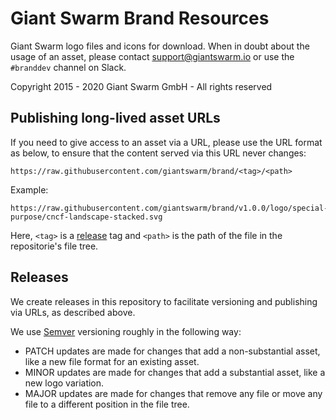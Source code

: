 # Giant Swarm Brand Resources

Giant Swarm logo files and icons for download. When in doubt about the usage of an asset, please contact support@giantswarm.io or use the `#branddev` channel on Slack.

Copyright 2015 - 2020 Giant Swarm GmbH - All rights reserved

## Publishing long-lived asset URLs

If you need to give access to an asset via a URL, please use the URL format as below, to ensure that the content served via this URL never changes:

    https://raw.githubusercontent.com/giantswarm/brand/<tag>/<path>

Example:

    https://raw.githubusercontent.com/giantswarm/brand/v1.0.0/logo/special-purpose/cncf-landscape-stacked.svg

Here, `<tag>` is a [release](https://github.com/giantswarm/brand/releases) tag and `<path>` is the path of the file in the repositorie's file tree.

## Releases

We create releases in this repository to facilitate versioning and publishing via URLs, as described above.

We use [Semver](https://semver.org/) versioning roughly in the following way:

- PATCH updates are made for changes that add a non-substantial asset, like a new file format for an existing asset.
- MINOR updates are made for changes that add a substantial asset, like a new logo variation.
- MAJOR updates are made for changes that remove any file or move any file to a different position in the file tree.
